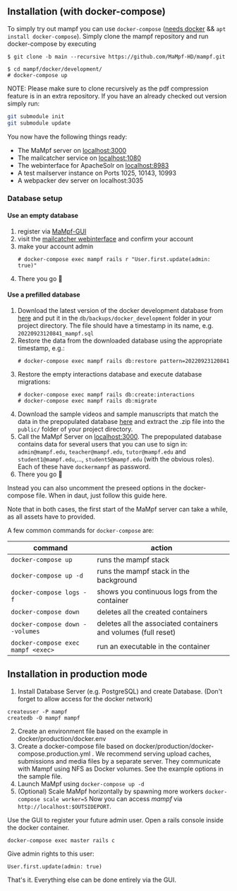 ## Installation (with docker-compose)

To simply try out mampf you can use `docker-compose` ([needs docker](https://docs.docker.com/engine/install/ubuntu/) && `apt install docker-compose`). Simply clone the mampf repository and run docker-compose by executing
```
$ git clone -b main --recursive https://github.com/MaMpf-HD/mampf.git

$ cd mampf/docker/development/
# docker-compose up
```

NOTE: Please make sure to clone recursively as the pdf compression feature is in an extra repository.
If you have an already checked out version simply run:

```sh
git submodule init
git submodule update
```

You now have the following things ready:
* The MaMpf server on <a href="http://localhost:3000/" target="_blank">localhost:3000</a>
* The mailcatcher service on <a href="http://localhost:1080/" target="_blank">localhost:1080</a>
* The webinterface for ApacheSolr on <a href="http://localhost:8983/" target="_blank">localhost:8983</a>
* A test mailserver instance on Ports 1025, 10143, 10993
* A webpacker dev server on localhost:3035

### Database setup

#### Use an empty database

1. register via <a href="http://localhost:3000/users/sign_up?" target="_blank">MaMpf-GUI</a>
2. visit the <a href="http://localhost:1080/" target="_blank">mailcatcher webinterface</a> and confirm your account
3. make your account admin
   ```
   # docker-compose exec mampf rails r "User.first.update(admin: true)"
   ```
4. There you go :tada:

#### Use a prefilled database

1. Download the latest version of the docker development database from <a href="https://heibox.uni-heidelberg.de/d/6fb4a9d2e7f54d8b9931/" target="_blank">here</a>
and put it in the `db/backups/docker_development` folder in your project directory. The file should have a timestamp in its name, e.g. `20220923120841_mampf.sql`
2. Restore the data from the downloaded database using the appropriate timestamp, e.g.:
   ```
   # docker-compose exec mampf rails db:restore pattern=20220923120841
   ```
3. Restore the empty interactions database and execute database migrations:
   ```
   # docker-compose exec mampf rails db:create:interactions
   # docker-compose exec mampf rails db:migrate
   ```
4. Download the sample videos and sample manuscripts that match the data in the prepopulated
     database <a href="https://heibox.uni-heidelberg.de/f/1c4804dcd78446139fd9/?dl=1" target="_blank">here</a> and extract the .zip file into the `public/` folder of your project directory.
5. Call the MaMpf Server on <a href="http://localhost:3000/" target="_blank">localhost:3000</a>. The prepopulated database contains data for several users
that you can use to sign in: `admin@mampf.edu`, `teacher@mampf.edu`, `tutor@mampf.edu` and `student1@mampf.edu`,..., `student5@mampf.edu` (with the obvious roles). Each of these have `dockermampf` as password.
6. There you go :tada:

Instead you can also uncomment the preseed options in the docker-compose file. When in daut, just follow this guide here.


Note that in both cases, the first start of the MaMpf server can take a while, as
all assets have to provided.

A few common commands for `docker-compose` are:

| command                            | action                                                         |
| ---------------------------------- | -------------------------------------------------------------- |
| `docker-compose up`                | runs the mampf stack                                           |
| `docker-compose up -d`             | runs the mampf stack in the background                         |
| `docker-compose logs -f`           | shows you continuous logs from the container                   |
| `docker-compose down`              | deletes all the created containers                             |
| `docker-compose down --volumes`    | deletes all the associated containers and volumes (full reset) |
| `docker-compose exec mampf <exec>` | run an executable in the container                             |


## Installation in production mode

 1. Install Database Server (e.g. PostgreSQL) and create Database.
   (Don't forget to allow access for the docker network)
```
createuser -P mampf
createdb -O mampf mampf
```
 2. Create an environment file based on the example in docker/production/docker.env
 3. Create a docker-compose file based on docker/production/docker-compose.production.yml . We recommend serving upload caches, submissions and media files by a separate server. They communicate with Mampf using NFS as Docker volumes. See the example options in the sample file.
 4. Launch MaMpf using `docker-compose up -d`
 5. (Optional) Scale MaMpf horizontally by spawning more workers `docker-compose scale worker=5`
  Now you can access *mampf* via `http://localhost:$OUTSIDEPORT`.

Use the GUI to register your future admin user.
Open a rails console inside the docker container.
```
docker-compose exec master rails c
```
Give admin rights to this user:
```
User.first.update(admin: true)
```
That's it. Everything else can be done entirely via the GUI.
